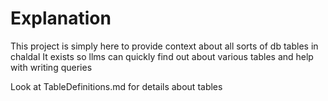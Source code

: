 # Explanation
This project is simply here to provide context about all sorts of db tables in chaldal
It exists so llms can quickly find out about various tables and help with writing queries

Look at TableDefinitions.md for details about tables